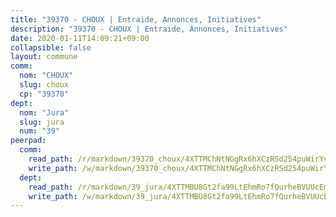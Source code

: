 ```yaml
---
title: "39370 - CHOUX | Entraide, Annonces, Initiatives"
description: "39370 - CHOUX | Entraide, Annonces, Initiatives"
date: 2020-01-11T14:09:21+09:00
collapsible: false
layout: commune
comm:
  nom: "CHOUX"
  slug: choux
  cp: "39370"
dept:
  nom: "Jura"
  slug: jura
  num: "39"
peerpad:
  comm:
    read_path: /r/markdown/39370_choux/4XTTMChNtNGgRx6hXCzRSd254puWirYsaZkxTQYujwDJGJ6QS
    write_path: /w/markdown/39370_choux/4XTTMChNtNGgRx6hXCzRSd254puWirYsaZkxTQYujwDJGJ6QS-K3TgU63AkdiPadTLwHRWcbYhML4tdgff4SZnMXnPQqMCRi532zXyp2HfFbm8v3VHGvfHYmJgUd7ZihojpqB9m3Nj5tqjBNdZsruM51sA4LwvmDVxZejgfWQGipdjmkrqnGsTWGoC
  dept:
    read_path: /r/markdown/39_jura/4XTTMBU8Gt2fa99LtEhmRo7fQurheBVUUcEmcUcrj82YN8mg7
    write_path: /w/markdown/39_jura/4XTTMBU8Gt2fa99LtEhmRo7fQurheBVUUcEmcUcrj82YN8mg7-K3TgTcNZmu4vnNMaCfgcL8UVTLrMMzc995tkrcbQnJrz2QJUTFFzY77q7ECMK21XeFnonjpMWqFzgVngXjdq8HzYe3HRbuYXbvX8ofWBv48UvWuvbrbp8aQGQQcfezWASxj7orH1
---
```


